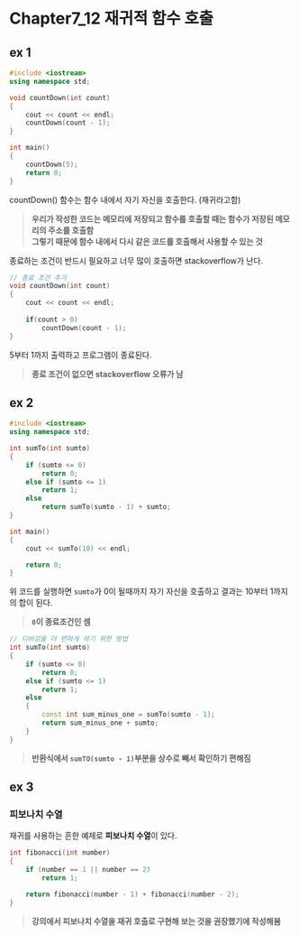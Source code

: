 # Chapter7_12 재귀적 함수 호출

## ex 1
```cpp
#include <iostream>
using namespace std;

void countDown(int count)
{
	cout << count << endl;
	countDown(count - 1);
}

int main()
{
	countDown(5);
	return 0;
}
```

countDown() 함수는 함수 내에서 자기 자신을 호출한다. (재귀라고함)<br>

> **우리가 작성한 코드는 메모리에 저장되고 함수를 호출할 때는 함수가 저장된 메모리의 주소를 호출함**<br>
> **그렇기 때문에 함수 내에서 다시 같은 코드를 호출해서 사용할 수 있는 것**

종료하는 조건이 반드시 필요하고 너무 많이 호출하면 stackoverflow가 난다.

```cpp 
// 종료 조건 추가
void countDown(int count)
{
	cout << count << endl;
    
    if(count > 0)
	    countDown(count - 1);
}
```
5부터 1까지 출력하고 프로그램이 종료된다.<br>
> **종료 조건이 없으면 stackoverflow 오류가 남**

## ex 2
```cpp
#include <iostream>
using namespace std;

int sumTo(int sumto) 
{
	if (sumto <= 0)
		return 0;
	else if (sumto <= 1)
		return 1;
	else
		return sumTo(sumto - 1) + sumto;
}

int main()
{
	cout << sumTo(10) << endl;

	return 0;
}
```
위 코드를 실행하면 `sumto`가 0이 될때까지 자기 자신을 호출하고 결과는 10부터 1까지의 합이 된다.<br>
> **`0`이 종료조건인 셈**

```cpp
// 디버깅을 더 편하게 하기 위한 방법
int sumTo(int sumto) 
{
	if (sumto <= 0)
		return 0;
	else if (sumto <= 1)
		return 1;
	else
	{
		const int sum_minus_one = sumTo(sumto - 1);
		return sum_minus_one + sumto;
	}
}
```
> **반환식에서 `sumTO(sumto - 1)`부분을 상수로 빼서 확인하기 편해짐**


## ex 3
### 피보나치 수열
재귀를 사용하는 흔한 예제로 **피보나치 수열**이 있다.<br>

```cpp
int fibonacci(int number) 
{
	if (number == 1 || number == 2)
		return 1;

	return fibonacci(number - 1) + fibonacci(number - 2);
}
```
> **강의에서 피보나치 수열을 재귀 호출로 구현해 보는 것을 권장했기에 작성해봄**